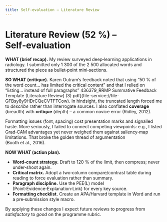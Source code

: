 ```yaml
---
title: Self‑evaluation – Literature Review
---
```


# Literature Review (52 %) – Self‑evaluation  

**WHAT (brief recap).** My review surveyed deep‑learning applications in radiology. I submitted only 1 300 of the 2 500 allocated words and structured the piece as bullet‑point mini‑sections.

**SO WHAT (critique).** Karen Outram’s feedback noted that using “50 % of the word count… has limited the critical content” and that I relied on “listing… instead of full paragraphs” 436379_RRMP Summative Feedback Template (Literature Review) (3).pdf](file-service://file-GFBsy8y9HDrCQeCVTFTCow). In hindsight, the truncated length forced me to *describe* rather than interrogate sources. I also conflated **coverage** (breadth) with **critique** (depth) – a common novice error (Ridley, 2012).

Formatting issues (font, spacing) cost presentation marks and signalled haste. More seriously, I failed to connect competing viewpoints: e.g., I listed Grad‑CAM advantages yet never weighed them against saliency‑map limitations. That broke the golden thread of argumentation (Booth et al., 2016).

**NOW WHAT (action plan).**

* **Word‑count strategy.** Draft to 120 % of the limit, then compress; never under‑shoot again.  
* **Critical matrix.** Adopt a two‑column compare/contrast table during reading to force evaluation rather than summary.  
* **Paragraph discipline.** Use the PEE(L) model (Point‑Evidence‑Explanation‑Link) for every key source.  
* **Formatting checklist.** Create an APA/Harvard template in Word and run a pre‑submission style macro.  

By applying these changes I expect future reviews to progress from *satisfactory* to *good* on the programme rubric.
